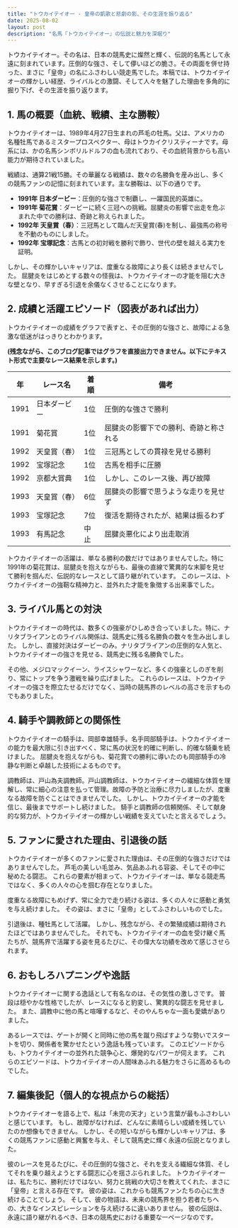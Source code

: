 ```yaml
---
title: "トウカイテイオー - 皇帝の凱歌と悲劇の影、その生涯を振り返る"
date: 2025-08-02
layout: post
description: "名馬『トウカイテイオー』の伝説と魅力を深堀り"
---
```


トウカイテイオー。その名は、日本の競馬史に燦然と輝く、伝説的名馬として永遠に刻まれています。圧倒的な強さ、そして儚いほどの脆さ。その両面を併せ持った、まさに「皇帝」の名にふさわしい競走馬でした。本稿では、トウカイテイオーの輝かしい経歴、ライバルとの激闘、そして人々を魅了した理由を多角的に掘り下げ、その生涯を振り返ります。


## 1. 馬の概要（血統、戦績、主な勝鞍）

トウカイテイオーは、1989年4月27日生まれの芦毛の牡馬。父は、アメリカの名種牡馬であるミスタープロスペクター、母はトウカイクリスティーナです。母系には、かの名馬シンボリルドルフの血も流れており、その血統背景からも高い能力が期待されていました。

戦績は、通算21戦15勝。その華麗なる戦績は、数々の名勝負を産み出し、多くの競馬ファンの記憶に刻まれています。主な勝鞍は、以下の通りです。

* **1991年 日本ダービー**：圧倒的な強さで制覇し、一躍国民的英雄に。
* **1991年 菊花賞**：ダービーに続く三冠への挑戦。屈腱炎の影響で出走を危ぶまれた中での勝利は、奇跡と称えられました。
* **1992年 天皇賞（春）**：三冠馬として臨んだ天皇賞(春)を制し、最強馬の称号を不動のものにしました。
* **1992年 宝塚記念**：古馬との初対戦を勝利で飾り、世代の壁を越える実力を証明。

しかし、その輝かしいキャリアは、度重なる故障により長くは続きませんでした。  屈腱炎をはじめとする数々の怪我は、トウカイテイオーの才能を阻む大きな壁となり、早すぎる引退を余儀なくさせることになります。


## 2. 成績と活躍エピソード（図表があれば出力）

トウカイテイオーの成績をグラフで表すと、その圧倒的な強さと、故障による急激な低迷がはっきりとわかります。

**(残念ながら、このブログ記事ではグラフを直接出力できません。以下にテキスト形式で主要なレース結果を示します。)**

| 年 | レース名          | 着順 | 備考                               |
|---|-------------------|-----|------------------------------------|
| 1991 | 日本ダービー        | 1位  | 圧倒的な強さで勝利                 |
| 1991 | 菊花賞            | 1位  | 屈腱炎の影響下での勝利、奇跡と称される |
| 1992 | 天皇賞（春）      | 1位  | 三冠馬としての貫禄を見せる勝利       |
| 1992 | 宝塚記念          | 1位  | 古馬を相手に圧勝                 |
| 1992 | 京都大賞典        | 1位  | しかし、このレース後、再び故障     |
| 1993 | 天皇賞（春）      | 6位  | 屈腱炎の影響で思うような走りを見せず |
| 1993 | 宝塚記念          | 7位  | 復活を期待されたが、結果は振るわず   |
| 1993 | 有馬記念          | 中止 | 屈腱炎悪化により出走取消           |


トウカイテイオーの活躍は、単なる勝利の数だけではありませんでした。特に1991年の菊花賞は、屈腱炎を抱えながらも、最後の直線で驚異的な末脚を見せて勝利を掴んだ、伝説的なレースとして語り継がれています。  このレースは、トウカイテイオーの強靭な精神力と、並外れた才能を象徴する出来事でした。


## 3. ライバル馬との対決

トウカイテイオーの時代は、数多くの強豪がひしめき合っていました。特に、ナリタブライアンとのライバル関係は、競馬史に残る名勝負の数々を生み出しました。  しかし、直接対決はダービーのみ。ナリタブライアンの圧倒的な人気と、トウカイテイオーの強さを見せる、競馬史に残る名勝負でした。

その他、メジロマックイーン、ライスシャワーなど、多くの強豪としのぎを削り、常にトップを争う激戦を繰り広げました。  これらのレースは、トウカイテイオーの強さを際立たせるだけでなく、当時の競馬界のレベルの高さを示すものでもありました。


## 4. 騎手や調教師との関係性

トウカイテイオーの騎手は、岡部幸雄騎手。名手岡部騎手は、トウカイテイオーの能力を最大限に引き出すべく、常に馬の状況を的確に判断し、的確な騎乗を続けました。  屈腱炎を抱えながらも、菊花賞での勝利に導いたのも岡部騎手の冷静な判断と卓越した技術によるものです。

調教師は、戸山為夫調教師。戸山調教師は、トウカイテイオーの繊細な体質を理解し、常に細心の注意を払って管理。故障の予防と治療に尽力しましたが、度重なる故障を防ぐことはできませんでした。  しかし、トウカイテイオーの才能を信じ、最後までサポートし続けました。  騎手と調教師の信頼関係、そして献身的な努力が、トウカイテイオーの輝かしい戦績を支えていたと言えるでしょう。


## 5. ファンに愛された理由、引退後の話

トウカイテイオーが多くのファンに愛された理由は、その圧倒的な強さだけではありませんでした。  芦毛の美しい毛並み、気品あふれる容姿、そしてその中に秘めたる闘志。  これらの要素が相まって、トウカイテイオーは、単なる競走馬ではなく、多くの人々の心を掴む存在となりました。

度重なる故障にもめげず、常に全力で走り続ける姿は、多くの人々に感動と勇気を与え続けました。  その姿は、まさに「皇帝」としてふさわしいものでした。

引退後は、種牡馬として活躍。  しかし、残念ながら、その繁殖成績は期待されたほどではありませんでした。  それでも、トウカイテイオーの血を受け継ぐ馬たちが、競馬界で活躍する姿を見るたびに、その偉大な功績を改めて感じさせられます。


## 6. おもしろハプニングや逸話

トウカイテイオーに関する逸話として有名なのは、その気性の激しさです。  普段は穏やかな性格でしたが、レースになると豹変し、驚異的な闘志を見せました。  また、調教中に他の馬と喧嘩するなど、そのやんちゃな一面も愛嬌がありました。

あるレースでは、ゲートが開くと同時に他の馬を蹴り飛ばすような勢いでスタートを切り、関係者を驚かせたという逸話も残っています。  このエピソードからも、トウカイテイオーの並外れた競争心と、爆発的なパワーが伺えます。  これらのエピソードは、トウカイテイオーの人間味あふれる魅力をさらに高めるものでした。


## 7. 編集後記（個人的な視点からの総括）

トウカイテイオーを語る上で、私は「未完の天才」という言葉が最もふさわしいと感じています。  もし、故障がなければ、どんなに素晴らしい成績を残していたのか想像もできません。  しかし、その短いながらも輝かしいキャリアは、多くの競馬ファンに感動と興奮を与え、そして競馬史に輝く永遠の伝説となりました。

彼のレースを見るたびに、その圧倒的な強さと、それを支える繊細な体質、そしてそれを乗り越えようとする闘志に心を揺さぶられました。  トウカイテイオーは、私たちに、勝利だけではない、努力と挑戦の大切さを教えてくれた、まさに「皇帝」と言える存在です。  彼の姿は、これからも競馬ファンたちの心に生き続けることでしょう。  そして、彼の物語は、未来の競馬界を担う若者たちへの、大きなインスピレーションを与え続けるに違いありません。  彼の伝説は、永遠に語り継がれるべき、日本の競馬史における重要な一ページなのです。
